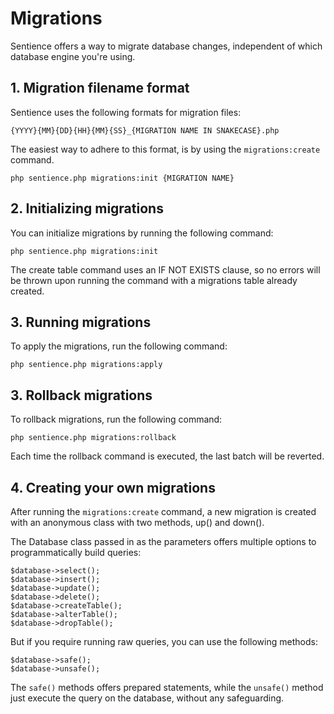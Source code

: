 # Migrations

Sentience offers a way to migrate database changes, independent of which database engine you're using.

## 1. Migration filename format

Sentience uses the following formats for migration files:
```
{YYYY}{MM}{DD}{HH}{MM}{SS}_{MIGRATION NAME IN SNAKECASE}.php
```

The easiest way to adhere to this format, is by using the `migrations:create` command.
```
php sentience.php migrations:init {MIGRATION NAME}
```

## 2. Initializing migrations

You can initialize migrations by running the following command:
```
php sentience.php migrations:init
```

The create table command uses an IF NOT EXISTS clause, so no errors will be thrown upon running the command with a migrations table already created.

## 3. Running migrations

To apply the migrations, run the following command:
```
php sentience.php migrations:apply
```

## 3. Rollback migrations

To rollback migrations, run the following command:
```
php sentience.php migrations:rollback
```

Each time the rollback command is executed, the last batch will be reverted.

## 4. Creating your own migrations

After running the `migrations:create` command, a new migration is created with an anonymous class with two methods, up() and down().

The Database class passed in as the parameters offers multiple options to programmatically build queries:
```
$database->select();
$database->insert();
$database->update();
$database->delete();
$database->createTable();
$database->alterTable();
$database->dropTable();
```

But if you require running raw queries, you can use the following methods:
```
$database->safe();
$database->unsafe();
```

The `safe()` methods offers prepared statements, while the `unsafe()` method just execute the query on the database, without any safeguarding.
